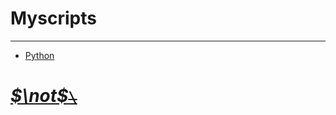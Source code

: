 <!--
 * @Date: 2020-10-01 15:19:07
 * @LastEditors: Hwrn
 * @LastEditTime: 2020-10-03 18:38:10
 * @FilePath: /MyScripts/README.md
 * @Description:
-->
Myscripts
===

---
- [Python](Python/README.md)


# [***$\not$<!-- @Hwrn -->*~~`\`~~**](file:///home/hwrn/README.md)

